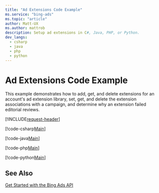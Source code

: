 ```yaml
---
title: "Ad Extensions Code Example"
ms.service: "bing-ads"
ms.topic: "article"
author: Matt-UX
ms.author: mattrob
description: Setup ad extensions in C#, Java, PHP, or Python.
dev_langs:
  - csharp
  - java
  - php
  - python
---
```

# Ad Extensions Code Example
This example demonstrates how to add, get, and delete extensions for an account's ad extension library, set, get, and delete the extension associations with a campaign, and determine why an extension failed editorial reviews. 

[!INCLUDE[request-header](./includes/code-tips.md)]

[!code-csharp[Main](../../../BingAds-dotNet-SDK/examples/BingAdsExamples/BingAdsExamplesLibrary/v13/AdExtensions.cs)]

[!code-java[Main](../../../BingAds-Java-SDK/examples/BingAdsDesktopApp/src/main/java/com/microsoft/bingads/examples/v13/AdExtensions.java)]

[!code-php[Main](../../../BingAds-PHP-SDK/samples/V13/AdExtensions.php)]

[!code-python[Main](../../../BingAds-Python-SDK/examples/v13/ad_extensions.py)]

## See Also
[Get Started with the Bing Ads API](get-started.md)  
